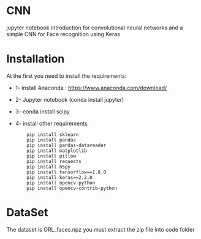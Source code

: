 # CNN

jupyter notebook introduction for convolutional neural networks and a simple CNN for Face recognition using Keras

# Installation
At the first you need to install the requirements:
 * 1- install Anaconda : https://www.anaconda.com/download/
 * 2- Jupyter notebook (conda install jupyter)
 * 3- conda install scipy
 * 4- install other requirements
 
           pip install sklearn
           pip install pandas
           pip install pandas-datareader
           pip install matplotlib
           pip install pillow
           pip install requests
           pip install h5py
           pip install tensorflow==1.8.0
           pip install keras==2.2.0
           pip install opencv-python
           pip install opencv-contrib-python

# DataSet
 The dataset is ORL_faces.npz
 you must extract the zip file into code folder
